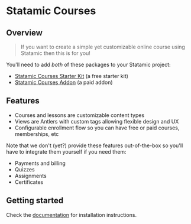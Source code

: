 # Statamic Courses

## Overview

> If you want to create a simple yet customizable online course using Statamic then this is for you!

You'll need to add *both* of these packages to your Statamic project:

- [Statamic Courses Starter Kit](https://statamic.com/starter-kits/anthony-gore/courses-starter-kit) (a free starter kit)
- [Statamic Courses Addon](https://statamic.com/addons/anthony-gore/courses) (a paid addon)

## Features
 
- Courses and lessons are customizable content types 
- Views are Antlers with custom tags allowing flexible design and UX 
- Configurable enrollment flow so you can have free or paid courses, memberships, etc

Note that we don't (yet?) provide these features out-of-the-box so you'll have to integrate them yourself if you need them: 

- Payments and billing
- Quizzes
- Assignments
- Certificates

## Getting started

Check the [documentation](https://statamic.com/addons/anthony-gore/courses/docs) for installation instructions.
